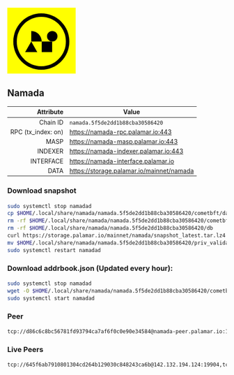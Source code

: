 ![Logo](https://raw.githubusercontent.com/Pa1amar/mainnets/refs/heads/main/namada/logo.png)
## Namada
| Attribute | Value |
|----------:|-------|
| Chain ID         | `namada.5f5de2dd1b88cba30586420` |
| RPC (tx_index: on)  | https://namada-rpc.palamar.io:443 |
| MASP  | https://namada-masp.palamar.io:443 |
| INDEXER | https://namada-indexer.palamar.io:443 |
| INTERFACE | https://namada-interface.palamar.io |
| DATA | https://storage.palamar.io/mainnet/namada |

### Download snapshot
```bash
sudo systemctl stop namadad
cp $HOME/.local/share/namada/namada.5f5de2dd1b88cba30586420/cometbft/data/priv_validator_state.json $HOME/.local/share/namada/namada.5f5de2dd1b88cba30586420/priv_validator_state.json.backup
rm -rf $HOME/.local/share/namada/namada.5f5de2dd1b88cba30586420/cometbft/data
rm -rf $HOME/.local/share/namada/namada.5f5de2dd1b88cba30586420/db
curl https://storage.palamar.io/mainnet/namada/snapshot_latest.tar.lz4 | lz4 -dc - | tar -xf - -C $HOME/.local/share/namada/namada.5f5de2dd1b88cba30586420/
mv $HOME/.local/share/namada/namada.5f5de2dd1b88cba30586420/priv_validator_state.json.backup $HOME/.local/share/namada/namada.5f5de2dd1b88cba30586420/cometbft/data/priv_validator_state.json
sudo systemctl restart namadad
```
### Download addrbook.json (Updated every hour):
```bash
sudo systemctl stop namadad
wget -O $HOME/.local/share/namada/namada.5f5de2dd1b88cba30586420/cometbft/config/addrbook.json https://storage.palamar.io/mainnet/namada/addrbook.json
sudo systemctl start namadad
```
### Peer
```bash
tcp://d86c6c8bc56781fd93794ca7af6f0c0e90e34584@namada-peer.palamar.io:16656
```



































































































































































































































































































































































































































































































































































































































































































































































































































































































































































































































































































































































































































































































































































































































































































































































































































































































































































































































































































































































































































































### Live Peers
```
tcp://645f6ab7910801304cd264b129030c848243ca6b@142.132.194.124:19904,tcp://219c4c2475048dbaa9e01d20ebd82b913958b4d8@72.46.84.33:16656,tcp://96f7945f9470faacce66888d798bf1f131913b6c@62.210.95.44:26656,tcp://5c479b8d9969bb901897ebed40fc197d507f007c@144.91.119.1:26656,tcp://05309c2cce2d163027a47c662066907e89cd6b99@104.251.123.123:26656,tcp://a8187523daabbc053ec992cde9975f65a085da25@46.4.29.231:5000,tcp://c4deb6863d50bcdd9d20b02303d010090908d6d2@192.64.82.62:26656,tcp://74184876d3b02a7d622f177779a416aa66964bdd@51.91.105.170:26656,tcp://ee5626bb5cc47e6945cfe5a6313ec7912912e89a@65.108.231.113:26656,tcp://53b91a7a3929ced6d61c8ec3ca85502803a1f3e3@167.235.35.48:26656,tcp://109f29b27490ff7773fa07078a57f2a17c6436f9@158.220.81.95:26856,tcp://593109ec6db7a1b15cae99cc85cc2b5cb2ca3f67@51.81.34.21:26656,tcp://0edc3530905568e7963c1c39c78061a1a1ed44af@79.127.240.32:26656,tcp://6b469eb00f21d6ebe344c951f599e2012f70d4e9@5.194.81.121:19904,tcp://df4fed252c4820880f86d82a359475c2c5d6448d@206.72.196.131:26656,tcp://70330c5c7a865521fc1177d165aab720321b1b1f@95.141.37.15:26656,tcp://3879583b9c6b1ac29d38fefb5a14815dd79282d6@206.81.19.211:38656,tcp://478de66fe39df43a60f5850e5b99da4edd14de85@212.51.129.72:26706
```
